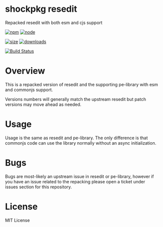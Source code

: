 # shockpkg resedit

Repacked resedit with both esm and cjs support

[![npm](https://img.shields.io/npm/v/@shockpkg/resedit.svg)](https://npmjs.com/package/@shockpkg/resedit)
[![node](https://img.shields.io/node/v/@shockpkg/resedit.svg)](https://nodejs.org)

[![size](https://packagephobia.now.sh/badge?p=@shockpkg/resedit)](https://packagephobia.now.sh/result?p=@shockpkg/resedit)
[![downloads](https://img.shields.io/npm/dm/@shockpkg/resedit.svg)](https://npmcharts.com/compare/@shockpkg/resedit?minimal=true)

[![Build Status](https://github.com/shockpkg/resedit/workflows/main/badge.svg?branch=master)](https://github.com/shockpkg/resedit/actions?query=workflow%3Amain+branch%3Amaster)

# Overview

This is a repacked version of resedit and the supporting pe-library with esm and commonjs support.

Versions numbers will generally match the upstream resedit but patch versions may move ahead as needed.

# Usage

Usage is the same as resedit and pe-library. The only difference is that commonjs code can use the library normally without an async initialization.

# Bugs

Bugs are most-likely an upstream issue in resedit or pe-library, however if you have an issue related to the repacking please open a ticket under issues section for this repository.

# License

MIT License
